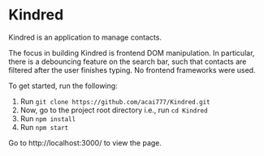 # Kindred

Kindred is an application to manage contacts. 

The focus in building Kindred is frontend DOM manipulation. In particular, there is a debouncing feature on the search bar, such that contacts are filtered after the user finishes typing. No frontend frameworks were used. 

To get started, run the following:


1. Run `git clone https://github.com/acai777/Kindred.git`
2. Now, go to the project root directory i.e., run `cd Kindred`
3. Run `npm install`
4. Run `npm start`

Go to http://localhost:3000/ to view the page. 
